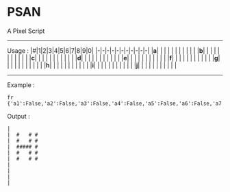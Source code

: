 # PSAN
A Pixel Script

------------
Usage :
|#|1|2|3|4|5|6|7|8|9|0|
|-|-|-|-|-|-|-|-|-|-|-|
|__a__| | | | | | | | | | |
|__b__| | | | | | | | | | |
|__c__| | | | | | | | | | |
|__d__| | | | | | | | | | |
|__e__| | | | | | | | | | |
|__f__| | | | | | | | | | |
|__g__| | | | | | | | | | |
|__h__| | | | | | | | | | |
|__i__| | | | | | | | | | |
|__j__| | | | | | | | | | |

------------
Example :
```
fr
{'a1':False,'a2':False,'a3':False,'a4':False,'a5':False,'a6':False,'a7':False,'a8':False,'a9':False,'a0':False,'b1':False,'b2':True,'b3':False,'b4':False,'b5':False,'b6':True,'b7':False,'b8':True,'b9':False,'b0':False,'c1':False,'c2':True,'c3':False,'c4':False,'c5':False,'c6':True,'c7':False,'c8':True,'c9':False,'c0':False,'d1':False,'d2':True,'d3':True,'d4':True,'d5':True,'d6':True,'d7':False,'d8':True,'d9':False,'d0':False,'e1':False,'e2':True,'e3':False,'e4':False,'e5':False,'e6':True,'e7':False,'e8':True,'e9':False,'e0':False,'f1':False,'f2':True,'f3':False,'f4':False,'f5':False,'f6':True,'f7':False,'f8':True,'f9':False,'f0':False,'g1':False,'g2':False,'g3':False,'g4':False,'g5':False,'g6':False,'g7':False,'g8':False,'g9':False,'g0':False,'h1':False,'h2':False,'h3':False,'h4':False,'h5':False,'h6':False,'h7':False,'h8':False,'h9':False,'h0':False,'i1':False,'i2':False,'i3':False,'i4':False,'i5':False,'i6':False,'i7':False,'i8':False,'i9':False,'i0':False,'j1':False,'j2':False,'j3':False,'j4':False,'j5':False,'j6':False,'j7':False,'j8':False,'j9':False,'j0':False}
```
Output :
```
|
|  #   # #
|  #   # #
|  ##### #
|  #   # #
|  #   # #
|
|
|
|
```
